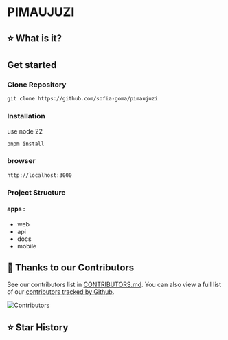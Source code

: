 # PIMAUJUZI

## ⭐️ What is it?

## Get started

### Clone Repository

```
git clone https://github.com/sofia-goma/pimaujuzi
```

### Installation

use node 22

```
pnpm install
```

### browser

```
http://localhost:3000
```

### Project Structure

#### apps :

- web
- api
- docs
- mobile

## 💪 Thanks to our Contributors

See our contributors list in [CONTRIBUTORS.md](https://github.com/ever-co/ever-teams/blob/develop/.github/CONTRIBUTORS.md).
You can also view a full list of our [contributors tracked by Github](https://github.com/ever-co/ever-teams/graphs/contributors).

![Contributors](https://contributors-img.web.app/image?repo=sofia-goma/pimaujuzi)


## ⭐ Star History



